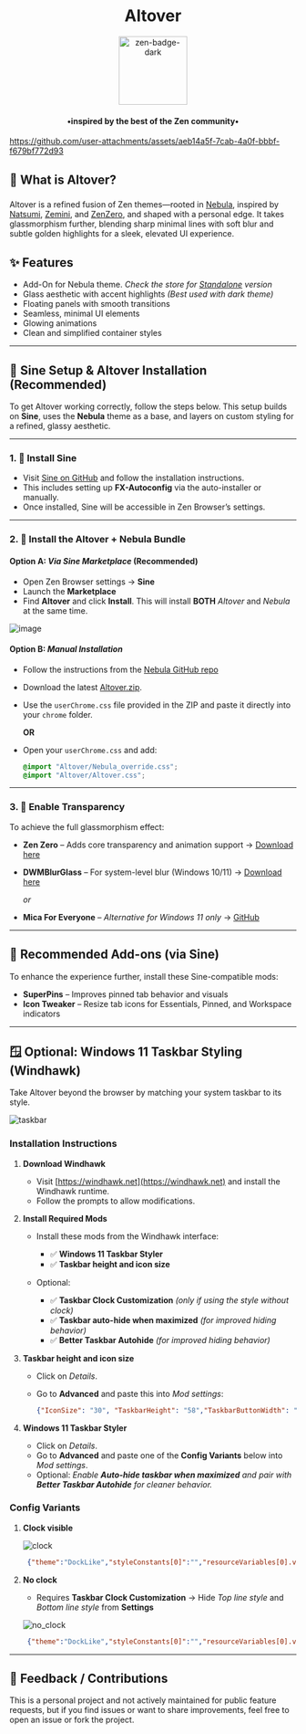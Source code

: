 <h1 align="center">Altover</h1>

<div align="center">
    <a href="https://zen-browser.app/">
        <img width="120" alt="zen-badge-dark" src="https://github.com/user-attachments/assets/d6ab3ddf-6630-4062-92d0-22497d2a3f9a" />
    </a>
</div>
<h4 align="center">•inspired by the best of the Zen community•</h4>

https://github.com/user-attachments/assets/aeb14a5f-7cab-4a0f-bbbf-f679bf772d93

<h2 align="left">👀 What is Altover?</h2>

###

Altover is a refined fusion of Zen themes—rooted in [Nebula](https://github.com/JustAdumbPrsn/Zen-Nebula), inspired by [Natsumi](https://github.com/greeeen-dev/natsumi-browser), [Zemini](https://github.com/Mohammed55Z/Zemini), and [ZenZero](https://github.com/sameerasw/ZenZero), and shaped with a personal edge. It takes glassmorphism further, blending sharp minimal lines with soft blur and subtle golden highlights for a sleek, elevated UI experience.

###


## ✨ Features

- Add-On for Nebula theme. _Check the store for [Standalone](https://github.com/allecsc/Altover/tree/standalone) version_
- Glass aesthetic with accent highlights _(Best used with dark theme)_
- Floating panels with smooth transitions
- Seamless, minimal UI elements
- Glowing animations
- Clean and simplified container styles
---

## 💫 Sine Setup & Altover Installation (Recommended)

To get Altover working correctly, follow the steps below. This setup builds on **Sine**, uses the **Nebula** theme as a base, and layers on custom styling for a refined, glassy aesthetic.

---

### 1. 📝 Install Sine

* Visit [Sine on GitHub](https://github.com/CosmoCreeper/Sine/tree/main) and follow the installation instructions.
* This includes setting up **FX-Autoconfig** via the auto-installer or manually.
* Once installed, Sine will be accessible in Zen Browser’s settings.

---

### 2. 💎 Install the Altover + Nebula Bundle

#### Option A: *Via Sine Marketplace* (Recommended)

* Open Zen Browser settings → **Sine**
* Launch the **Marketplace**
* Find **Altover** and click **Install**. This will install **BOTH** _Altover_ and _Nebula_ at the same time.

![image](https://github.com/user-attachments/assets/a6a88c52-011f-46aa-b4be-1f8fd147ac8c)

#### Option B: *Manual Installation*

* Follow the instructions from the [Nebula GitHub repo](https://github.com/JustAdumbPrsn/Zen-Nebula)
* Download the latest [Altover.zip](https://github.com/allecsc/Altover/releases).
* Use the `userChrome.css` file provided in the ZIP and paste it directly into your `chrome` folder.

  **OR**

* Open your `userChrome.css` and add:
     ```css
     @import "Altover/Nebula_override.css";
     @import "Altover/Altover.css";
     ```
---

### 3. 🧊 Enable Transparency

To achieve the full glassmorphism effect:

* **Zen Zero** – Adds core transparency and animation support
  → [Download here](https://www.sameerasw.com/zen)

* **DWMBlurGlass** – For system-level blur (Windows 10/11)
  → [Download here](https://github.com/Maplespe/DWMBlurGlass)

  *or*

* **Mica For Everyone** – *Alternative for Windows 11 only*
  → [GitHub](https://github.com/MicaForEveryone/MicaForEveryone)

---

## 🔧 Recommended Add-ons (via Sine)

To enhance the experience further, install these Sine-compatible mods:

* **SuperPins** – Improves pinned tab behavior and visuals
* **Icon Tweaker** – Resize tab icons for Essentials, Pinned, and Workspace indicators

---

## 🪟 Optional: Windows 11 Taskbar Styling (Windhawk)

Take Altover beyond the browser by matching your system taskbar to its style.


![taskbar](https://github.com/user-attachments/assets/ed59c799-0107-4484-aba6-2a9541c2cd56)


### Installation Instructions

1. **Download Windhawk**
   - Visit [https://windhawk.net](https://windhawk.net) and install the Windhawk runtime.
   - Follow the prompts to allow modifications.

2. **Install Required Mods**
   - Install these mods from the Windhawk interface:
     - ✅ **Windows 11 Taskbar Styler**
     - ✅ **Taskbar height and icon size**
       
   - Optional:
     - ✅ **Taskbar Clock Customization** *(only if using the style without clock)*
     - ✅ **Taskbar auto-hide when maximized** *(for improved hiding behavior)*
     - ✅ **Better Taskbar Autohide** *(for improved hiding behavior)*

3. **Taskbar height and icon size**
   - Click on *Details*.
   - Go to **Advanced** and paste this into *Mod settings*:

     ```json
     {"IconSize": "30", "TaskbarHeight": "58","TaskbarButtonWidth": "44"}
     ```
4. **Windows 11 Taskbar Styler**
   - Click on *Details*.
   - Go to **Advanced** and paste one of the **Config Variants** below into *Mod settings*.
   - Optional: *Enable **Auto-hide taskbar when maximized** and pair with **Better Taskbar Autohide** for cleaner behavior.*
     
### Config Variants

1. **Clock visible**
  
   ![clock](https://github.com/user-attachments/assets/ade75433-7296-4f44-8519-ffb4f75e87e3)

   ```json
    {"theme":"DockLike","styleConstants[0]":"","resourceVariables[0].variableKey":"","resourceVariables[0].value":"","controlStyles[0].target":"Taskbar.TaskListButtonPanel#ExperienceToggleButtonRootPanel","controlStyles[0].styles[0]":"Padding=0,0,0,0","controlStyles[1].target":"Grid#SystemTrayFrameGrid","controlStyles[1].styles[0]":"Background:=<WindhawkBlur BlurAmount=\"3\" TintColor=\"#AARRGGBB\" />","controlStyles[2].target":"Taskbar.AugmentedEntryPointButton > Taskbar.TaskListButtonPanel","controlStyles[2].styles[0]":"Background:=<WindhawkBlur BlurAmount=\"3\" TintColor=\"#AARRGGBB\" />","controlStyles[1].styles[1]":"CornerRadius=15","controlStyles[3].target":"Taskbar.TaskbarFrame > Grid#RootGrid","controlStyles[3].styles[0]":"Background:=<WindhawkBlur BlurAmount=\"3\" TintColor=\"#AARRGGBB\" />","controlStyles[3].styles[1]":"CornerRadius=20","controlStyles[1].styles[2]":"Margin=8,1,127,3","controlStyles[1].styles[3]":"BorderThickness=5,1,5,1","controlStyles[1].styles[4]":"BackgroundSizing=InnerBorderEdge","controlStyles[3].styles[2]":"BorderThickness=5,1,5,1","controlStyles[4].target":"Taskbar.TaskbarFrame#TaskbarFrame","controlStyles[4].styles[0]":"Transform3D:=<CompositeTransform3D TranslateX= \"0\"/>","controlStyles[3].styles[3]":"BorderBrush:=<LinearGradientBrush StartPoint=\"0.5,0\" EndPoint=\"0.5,1\"><GradientStop Offset=\"0\" Color=\"#cccccc\"/><GradientStop Offset=\"1\" Color=\"#262626\"/></LinearGradientBrush>","controlStyles[1].styles[5]":"BorderBrush:=<LinearGradientBrush StartPoint=\"0.5,0\" EndPoint=\"0.5,1\"><GradientStop Offset=\"0\" Color=\"#cccccc\"/><GradientStop Offset=\"1\" Color=\"#262626\"/></LinearGradientBrush>","controlStyles[3].styles[4]":"BackgroundSizing=InnerBorderEdge","controlStyles[3].styles[5]":"Margin=0,1,0,3","controlStyles[3].styles[6]":"Padding=-145,1,12,-2","controlStyles[5].target":"Taskbar.TaskListLabeledButtonPanel@CommonStates > Rectangle#RunningIndicator","controlStyles[5].styles[0]":"Height=44","controlStyles[5].styles[1]":"RadiusX=5","controlStyles[5].styles[2]":"RadiusY=5","controlStyles[5].styles[3]":"StrokeThickness=1.3","controlStyles[5].styles[4]":"Stroke@InactivePointerOver:=<SolidColorBrush Color=\"{ThemeResource SystemAccentColorLight2}\" />","controlStyles[5].styles[5]":"Stroke@InactivePressed:=<SolidColorBrush Color=\"{ThemeResource SystemAccentColorLight3}\" />","controlStyles[5].styles[6]":"Stroke@ActiveNormal:=<LinearGradientBrush StartPoint=\"0.5,0\" EndPoint=\"0.5,1\"><GradientStop Offset=\"0\" Color=\"#f38518\"/><GradientStop Offset=\"1\" Color=\"{ThemeResource SystemAccentColorDark2}\"/></LinearGradientBrush>","controlStyles[5].styles[7]":"Stroke@ActivePointerOver:=<SolidColorBrush Color=\"{ThemeResource SystemAccentColorLight2}\" />","controlStyles[5].styles[8]":"Stroke@ActivePressed:=<SolidColorBrush Color=\"{ThemeResource SystemAccentColorLight3}\" />","controlStyles[5].styles[9]":"Stroke@InactiveNormal:=<LinearGradientBrush StartPoint=\"0.5,0\" EndPoint=\"0.5,1\"><GradientStop Offset=\"0\" Color=\"{ThemeResource SystemAccentColorLight2}\"/><GradientStop Offset=\"1\" Color=\"{ThemeResource SystemAccentColorDark2}\"/></LinearGradientBrush>","controlStyles[5].styles[10]":"Fill:=Transparent","controlStyles[5].styles[11]":"Width=40","controlStyles[5].styles[12]":"Visibility=Visible","controlStyles[7].target":"SystemTray.ChevronIconView","controlStyles[7].styles[0]":"Opacity=0","controlStyles[8].target":"SystemTray.NotifyIconView#NotifyItemIcon","controlStyles[8].styles[0]":"Padding=0","controlStyles[9].target":"SystemTray.OmniButton","controlStyles[9].styles[0]":"Padding=0","controlStyles[10].target":"SystemTray.Stack#ShowDesktopStack","controlStyles[10].styles[0]":"Margin=0,4,10,4","controlStyles[6].target":"SystemTray.TextIconContent > Grid#ContainerGrid > SystemTray.AdaptiveTextBlock#Base > TextBlock#InnerTextBlock","controlStyles[6].styles[0]":"FontSize=20","controlStyles[11].target":"SystemTray.ImageIconContent > Grid#ContainerGrid > Image","controlStyles[11].styles[0]":"Width=20","controlStyles[11].styles[1]":"Height=20","controlStyles[1].styles[6]":"Padding=-20,0,-10,0","controlStyles[1].styles[7]":"MaxHeight=30"}
    ```
2. **No clock**
   - Requires **Taskbar Clock Customization** -> Hide *Top line style* and *Bottom line style* from **Settings**

    ![no_clock](https://github.com/user-attachments/assets/f7a4f081-42dd-4b6d-b35d-564517e5ba66)

   ```json
    {"theme":"DockLike","styleConstants[0]":"","resourceVariables[0].variableKey":"","resourceVariables[0].value":"","controlStyles[0].target":"Taskbar.TaskListButtonPanel#ExperienceToggleButtonRootPanel","controlStyles[0].styles[0]":"Padding=0,0,0,0","controlStyles[1].target":"Grid#SystemTrayFrameGrid","controlStyles[1].styles[0]":"Background:=<WindhawkBlur BlurAmount=\"3\" TintColor=\"#AARRGGBB\" />","controlStyles[2].target":"Taskbar.AugmentedEntryPointButton > Taskbar.TaskListButtonPanel","controlStyles[2].styles[0]":"Background:=<WindhawkBlur BlurAmount=\"3\" TintColor=\"#AARRGGBB\" />","controlStyles[1].styles[1]":"CornerRadius=15","controlStyles[3].target":"Taskbar.TaskbarFrame > Grid#RootGrid","controlStyles[3].styles[0]":"Background:=<WindhawkBlur BlurAmount=\"3\" TintColor=\"#AARRGGBB\" />","controlStyles[3].styles[1]":"CornerRadius=20","controlStyles[1].styles[2]":"Margin=8,1,127,3","controlStyles[1].styles[3]":"BorderThickness=5,1,5,1","controlStyles[1].styles[4]":"BackgroundSizing=InnerBorderEdge","controlStyles[3].styles[2]":"BorderThickness=5,1,5,1","controlStyles[4].target":"Taskbar.TaskbarFrame#TaskbarFrame","controlStyles[4].styles[0]":"Transform3D:=<CompositeTransform3D TranslateX= \"0\"/>","controlStyles[3].styles[3]":"BorderBrush:=<LinearGradientBrush StartPoint=\"0.5,0\" EndPoint=\"0.5,1\"><GradientStop Offset=\"0\" Color=\"#cccccc\"/><GradientStop Offset=\"1\" Color=\"#262626\"/></LinearGradientBrush>","controlStyles[1].styles[5]":"BorderBrush:=<LinearGradientBrush StartPoint=\"0.5,0\" EndPoint=\"0.5,1\"><GradientStop Offset=\"0\" Color=\"#cccccc\"/><GradientStop Offset=\"1\" Color=\"#262626\"/></LinearGradientBrush>","controlStyles[3].styles[4]":"BackgroundSizing=InnerBorderEdge","controlStyles[3].styles[5]":"Margin=0,1,0,3","controlStyles[3].styles[6]":"Padding=-145,1,12,-2","controlStyles[5].target":"Taskbar.TaskListLabeledButtonPanel@CommonStates > Rectangle#RunningIndicator","controlStyles[5].styles[0]":"Height=44","controlStyles[5].styles[1]":"RadiusX=5","controlStyles[5].styles[2]":"RadiusY=5","controlStyles[5].styles[3]":"StrokeThickness=1.3","controlStyles[5].styles[4]":"Stroke@InactivePointerOver:=<SolidColorBrush Color=\"{ThemeResource SystemAccentColorLight2}\" />","controlStyles[5].styles[5]":"Stroke@InactivePressed:=<SolidColorBrush Color=\"{ThemeResource SystemAccentColorLight3}\" />","controlStyles[5].styles[6]":"Stroke@ActiveNormal:=<LinearGradientBrush StartPoint=\"0.5,0\" EndPoint=\"0.5,1\"><GradientStop Offset=\"0\" Color=\"#f38518\"/><GradientStop Offset=\"1\" Color=\"{ThemeResource SystemAccentColorDark2}\"/></LinearGradientBrush>","controlStyles[5].styles[7]":"Stroke@ActivePointerOver:=<SolidColorBrush Color=\"{ThemeResource SystemAccentColorLight2}\" />","controlStyles[5].styles[8]":"Stroke@ActivePressed:=<SolidColorBrush Color=\"{ThemeResource SystemAccentColorLight3}\" />","controlStyles[5].styles[9]":"Stroke@InactiveNormal:=<LinearGradientBrush StartPoint=\"0.5,0\" EndPoint=\"0.5,1\"><GradientStop Offset=\"0\" Color=\"{ThemeResource SystemAccentColorLight2}\"/><GradientStop Offset=\"1\" Color=\"{ThemeResource SystemAccentColorDark2}\"/></LinearGradientBrush>","controlStyles[5].styles[10]":"Fill:=Transparent","controlStyles[5].styles[11]":"Width=40","controlStyles[5].styles[12]":"Visibility=Visible","controlStyles[7].target":"SystemTray.ChevronIconView","controlStyles[7].styles[0]":"Opacity=0","controlStyles[8].target":"SystemTray.NotifyIconView#NotifyItemIcon","controlStyles[8].styles[0]":"Padding=0","controlStyles[9].target":"SystemTray.OmniButton","controlStyles[9].styles[0]":"Padding=0","controlStyles[10].target":"SystemTray.Stack#ShowDesktopStack","controlStyles[10].styles[0]":"Margin=0,4,10,4","controlStyles[6].target":"SystemTray.TextIconContent > Grid#ContainerGrid > SystemTray.AdaptiveTextBlock#Base > TextBlock#InnerTextBlock","controlStyles[6].styles[0]":"FontSize=20","controlStyles[11].target":"SystemTray.ImageIconContent > Grid#ContainerGrid > Image","controlStyles[11].styles[0]":"Width=20","controlStyles[11].styles[1]":"Height=20","controlStyles[1].styles[6]":"Padding=-20,0,-30,0","controlStyles[1].styles[7]":"MaxHeight=30"}
    ```

---

## 📣 Feedback / Contributions

This is a personal project and not actively maintained for public feature requests, but if you find issues or want to share improvements, feel free to open an issue or fork the project.
